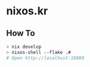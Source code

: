 # nixos.kr

## How To
```sh
> nix develop
> nixos-shell --flake .#
# Open http://localhost:18080
```
